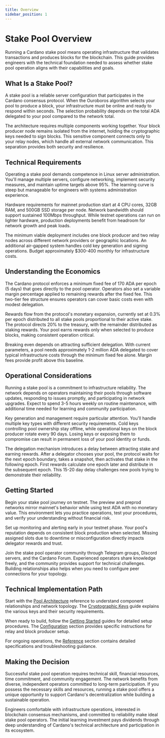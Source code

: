 ```yaml
---
title: Overview
sidebar_position: 1
---
```


# Stake Pool Overview

Running a Cardano stake pool means operating infrastructure that validates transactions and produces blocks for the blockchain. This guide provides engineers with the technical foundation needed to assess whether stake pool operation aligns with their capabilities and goals.

## What Is a Stake Pool?

A stake pool is a reliable server configuration that participates in the Cardano consensus protocol. When the Ouroboros algorithm selects your pool to produce a block, your infrastructure must be online and ready to respond within seconds. The selection probability depends on the total ADA delegated to your pool compared to the network total.

The architecture requires multiple components working together. Your block producer node remains isolated from the internet, holding the cryptographic keys needed to sign blocks. This sensitive component connects only to your relay nodes, which handle all external network communication. This separation provides both security and resilience.

## Technical Requirements

Operating a stake pool demands competence in Linux server administration. You'll manage multiple servers, configure networking, implement security measures, and maintain uptime targets above 95%. The learning curve is steep but manageable for engineers with systems administration experience.

Hardware requirements for mainnet production start at 4 CPU cores, 32GB RAM, and 500GB SSD storage per node. Network bandwidth should support sustained 100Mbps throughput. While testnet operations can run on lighter hardware, production deployments benefit from headroom for network growth and peak loads.

The minimum viable deployment includes one block producer and two relay nodes across different network providers or geographic locations. An additional air-gapped system handles cold key generation and signing operations. Budget approximately $300-400 monthly for infrastructure costs.

## Understanding the Economics

The Cardano protocol enforces a minimum fixed fee of 170 ADA per epoch (5 days) that goes directly to the pool operator. Operators also set a variable margin percentage applied to remaining rewards after the fixed fee. This two-tier fee structure ensures operators can cover basic costs even with modest delegation.

Rewards flow from the protocol's monetary expansion, currently set at 0.3% per epoch distributed to all stake pools proportional to their active stake. The protocol directs 20% to the treasury, with the remainder distributed as staking rewards. Your pool earns rewards only when selected to produce blocks, making consistent operation critical.

Breaking even depends on attracting sufficient delegation. With current parameters, a pool needs approximately 1-2 million ADA delegated to cover typical infrastructure costs through the minimum fixed fee alone. Margin fees provide profit above this baseline.

## Operational Considerations

Running a stake pool is a commitment to infrastructure reliability. The network depends on operators maintaining their pools through software updates, responding to issues promptly, and participating in network upgrades. Expect to spend 3-5 hours weekly on routine maintenance, with additional time needed for learning and community participation.

Key generation and management require particular attention. You'll handle multiple key types with different security requirements. Cold keys controlling pool ownership stay offline, while operational keys on the block producer rotate every 90 days. Losing keys or exposing them to compromise can result in permanent loss of your pool identity or funds.

The delegation mechanism introduces a delay between attracting stake and earning rewards. After a delegator chooses your pool, the protocol waits for the next epoch boundary, takes a snapshot, then activates that stake in the following epoch. First rewards calculate one epoch later and distribute in the subsequent epoch. This 15-20 day delay challenges new pools trying to demonstrate their reliability.

## Getting Started

Begin your stake pool journey on testnet. The preview and preprod networks mirror mainnet's behavior while using test ADA with no monetary value. This environment lets you practice operations, test your procedures, and verify your understanding without financial risk.

Set up monitoring and alerting early in your testnet phase. Your pool's reputation depends on consistent block production when selected. Missing assigned slots due to downtime or misconfiguration directly impacts delegator rewards and trust.

Join the stake pool operator community through Telegram groups, Discord servers, and the Cardano Forum. Experienced operators share knowledge freely, and the community provides support for technical challenges. Building relationships also helps when you need to configure peer connections for your topology.

## Technical Implementation Path

Start with the [Pool Architecture](/docs/cardano/stake-pools/reference/pool-architecture) reference to understand component relationships and network topology. The [Cryptographic Keys](/docs/cardano/stake-pools/reference/cryptographic-keys) guide explains the various keys and their security requirements.

When ready to build, follow the [Getting Started](/docs/cardano/stake-pools/getting-started/requirements) guides for detailed setup procedures. The [Configuration](/docs/cardano/stake-pools/configuration/relay-configuration) section provides specific instructions for relay and block producer setup.

For ongoing operations, the [Reference](/docs/cardano/stake-pools/reference/hardware-requirements) section contains detailed specifications and troubleshooting guidance.

## Making the Decision

Successful stake pool operation requires technical skill, financial resources, time commitment, and community engagement. The network benefits from diverse, independent operators committed to long-term participation. If you possess the necessary skills and resources, running a stake pool offers a unique opportunity to support Cardano's decentralization while building a sustainable operation.

Engineers comfortable with infrastructure operations, interested in blockchain consensus mechanisms, and committed to reliability make ideal stake pool operators. The initial learning investment pays dividends through deep understanding of Cardano's technical architecture and participation in its ecosystem.